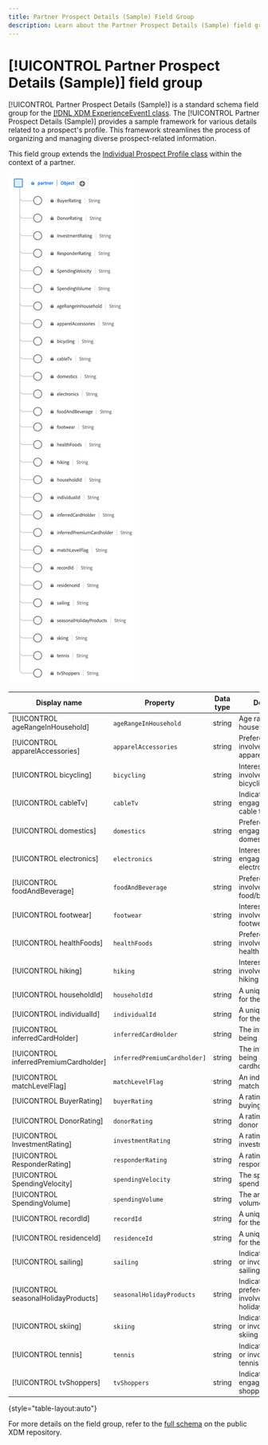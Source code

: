```yaml
---
title: Partner Prospect Details (Sample) Field Group
description: Learn about the Partner Prospect Details (Sample) field group (XDM) schema field group.
---
```

# [!UICONTROL Partner Prospect Details (Sample)] field group

[!UICONTROL Partner Prospect Details (Sample)] is a standard schema field group for the [[!DNL XDM ExperienceEvent] class](../../classes/experienceevent.md). The [!UICONTROL Partner Prospect Details (Sample)] provides a sample framework for various details related to a prospect's profile. This framework streamlines the process of organizing and managing diverse prospect-related information. 

This field group extends the [Individual Prospect Profile class](https://experienceleague.adobe.com/docs/experience-platform/xdm/classes/prospect.html) within the context of a partner. 

![A diagram of the [!UICONTROL Partner Prospect Details (Sample)] field group.](../../images/field-groups/partner/partner-prospect-details-sample.png)

| Display name                          | Property                    | Data type | Description                                      |
|---------------------------------------|-----------------------------|-----------|--------------------------------------------------|
| [!UICONTROL ageRangeInHousehold]      | `ageRangeInHousehold`       | string    | Age range within the household.                   |
| [!UICONTROL apparelAccessories]       | `apparelAccessories`        | string    | Preferences or involvement in apparel/accessories.|
| [!UICONTROL bicycling]                | `bicycling`                 | string    | Interest or involvement in bicycling activities.  |
| [!UICONTROL cableTv]                  | `cableTv`                   | string    | Indicates engagement with cable television.                 |
| [!UICONTROL domestics]                | `domestics`                 | string    | Preferences or engagement in domestic activities.|
| [!UICONTROL electronics]              | `electronics`               | string    | Interest or engagement in electronic devices.      |
| [!UICONTROL foodAndBeverage]          | `foodAndBeverage`           | string    | Preferences or involvement in food/beverage.      |
| [!UICONTROL footwear]                 | `footwear`                  | string    | Interest or involvement in footwear.              |
| [!UICONTROL healthFoods]              | `healthFoods`               | string    | Preferences or involvement in health foods.       |
| [!UICONTROL hiking]                   | `hiking`                    | string    | Interest or involvement in hiking activities.     |
| [!UICONTROL householdId]              | `householdId`               | string    | A unique identifier for the household.              |
| [!UICONTROL individualId]             | `individualId`              | string    | A unique identifier for the individual.             |
| [!UICONTROL inferredCardHolder]       | `inferredCardHolder`        | string    | The inference of being a cardholder.                  |
| [!UICONTROL inferredPremiumCardholder]| `inferredPremiumCardholder]`| string    | The inference of being a premium cardholder.        |
| [!UICONTROL matchLevelFlag]           | `matchLevelFlag`            | string    | An indicator of the matching level.                  |
| [!UICONTROL BuyerRating]              | `buyerRating`               | string    | A rating related to buying behavior.                |
| [!UICONTROL DonorRating]              | `donorRating`               | string    | A rating related to donor behavior.                 |
| [!UICONTROL InvestmentRating]         | `investmentRating`          | string    | A rating related to investment behavior.             |
| [!UICONTROL ResponderRating]          | `responderRating`           | string    | A rating related to responder behavior.             |
| [!UICONTROL SpendingVelocity]         | `spendingVelocity`          | string    | The speed or rate of spending.                        |
| [!UICONTROL SpendingVolume]           | `spendingVolume`            | string    | The amount or volume of spending.                     |
| [!UICONTROL recordId]                 | `recordId`                  | string    | A unique identifier for the record.                 |
| [!UICONTROL residenceId]              | `residenceId`               | string    | A unique identifier for the residence.              |
| [!UICONTROL sailing]                  | `sailing`                   | string    | Indicates the interest or involvement in sailing activities.    |
| [!UICONTROL seasonalHolidayProducts]  | `seasonalHolidayProducts`   | string    | Indicates the preferences or involvement in holiday products. |
| [!UICONTROL skiing]                   | `skiing`                    | string    | Indicates the interest or involvement in skiing activities.     |
| [!UICONTROL tennis]                   | `tennis`                    | string    | Indicates the interest or involvement in tennis activities.     |
| [!UICONTROL tvShoppers]               | `tvShoppers`                | string    | Indicates engagement with TV shopping.                      |

{style="table-layout:auto"}

For more details on the field group, refer to the [full schema](https://github.com/adobe/xdm/blob/master/components/fieldgroups/profile/partner-prospect/merkle/prospect-details-partner-sample.schema.json) on the public XDM repository.
